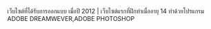 เว็บไซต์ที่ได้รับการออกแบบ เมื่อปี 2012 | เว็บไซต์แรกที่ฝึกทำเมื่ออายุ 14 ทำด้วยโปรแกรม ADOBE DREAMWEVER,ADOBE PHOTOSHOP
